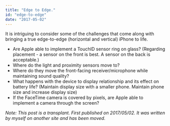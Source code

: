 ```yaml
---
title: "Edge to Edge."
id: "edge-to-edge"
date: "2017-05-02"
---
```


It is intriguing to consider some of the challenges that come along with bringing a true edge-to-edge (horizontal and vertical) iPhone to life.

* Are Apple able to implement a TouchID sensor ring on glass? (Regarding placement - a sensor on the front is best. A sensor on the back is acceptable.)
* Where do the light and proximity sensors move to?
* Where do they move the front-facing receiver/microphone while maintaining sound quality?
* What happens with the device to display relationship and its effect on battery life? (Maintain display size with a smaller phone. Maintain phone size and increase display size)
* If the FaceTime camera is covered by pixels, are Apple able to implement a camera through the screen?

*Note: This post is a transplant. First published on 2017/05/02. It was written by myself on another site and has been moved.*